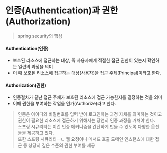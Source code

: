 # 인증(Authentication)과 권한(Authorization)

> spring security의 핵심


#### Authentication(인증)
- 보호된 리소스에 접근하는 대상, 즉 사용자에게 적절한 접근 권한이 있는지 확인하는 일련의 과정을 의미
- 이 때 보호된 리소스에 접근하는 대상(사용자)을 접근 주체(Principal)이라고 한다.

#### Authorization(권한)
- 인증절차가 끝난 접근 주체가 보호된 리소스에 접근 가능한지를 결정하는 것을 의미
- 이때 권한을 부여하는 작업을 인가(Authorize)라고 한다.

> 인증은 아이디와 비밀번호를 입력 받아 로그인하는 과정 자체를 의미하는 것이고  
> 권한이 필요한 리소스에 접근하기 위해서는 당연히 인증 과정을 거쳐야 한다.  
> 스프링 시큐리티는 이런 인증 메커니즘을 간단하게 만들 수 있도록 다양한 옵션들을 제공하고 있다.  
> 또한 스프링 시큐리티ㅡㄴ 웹 요청이나 메서드 호출 도메인 인스턴스에 대한 접근 등 상당히 깊은 수준의 권한 부여를 제공
